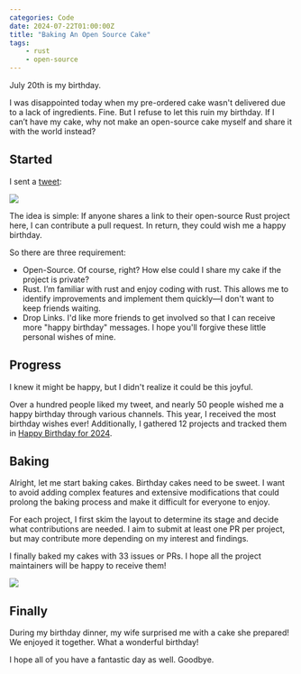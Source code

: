 ```yaml
---
categories: Code
date: 2024-07-22T01:00:00Z
title: "Baking An Open Source Cake"
tags:
    - rust
    - open-source
---
```


July 20th is my birthday.

I was disappointed today when my pre-ordered cake wasn't delivered due to a lack of ingredients. Fine. But I refuse to let this ruin my birthday. If I can’t have my cake, why not make an open-source cake myself and share it with the world instead?

## Started

I sent a [tweet](https://x.com/OnlyXuanwo/status/1814625279085851069):

![](tweet.png)

The idea is simple: If anyone shares a link to their open-source Rust project here, I can contribute a pull request. In return, they could wish me a happy birthday.

So there are three requirement:

- Open-Source. Of course, right? How else could I share my cake if the project is private?
- Rust. I’m familiar with rust and enjoy coding with rust. This allows me to identify improvements and implement them quickly—I don't want to keep friends waiting.
- Drop Links. I'd like more friends to get involved so that I can receive more "happy birthday" messages. I hope you'll forgive these little personal wishes of mine.

## Progress

I knew it might be happy, but I didn't realize it could be this joyful.

Over a hundred people liked my tweet, and nearly 50 people wished me a happy birthday through various channels. This year, I received the most birthday wishes ever! Additionally, I gathered 12 projects and tracked them in [Happy Birthday for 2024](https://github.com/Xuanwo/Xuanwo/issues/1).

## Baking

Alright, let me start baking cakes. Birthday cakes need to be sweet. I want to avoid adding complex features and extensive modifications that could prolong the baking process and make it difficult for everyone to enjoy.

For each project, I first skim the layout to determine its stage and decide what contributions are needed. I aim to submit at least one PR per project, but may contribute more depending on my interest and findings.

I finally baked my cakes with 33 issues or PRs. I hope all the project maintainers will be happy to receive them!

![](cakes.png)

## Finally

During my birthday dinner, my wife surprised me with a cake she prepared! We enjoyed it together. What a wonderful birthday!

I hope all of you have a fantastic day as well. Goodbye.

